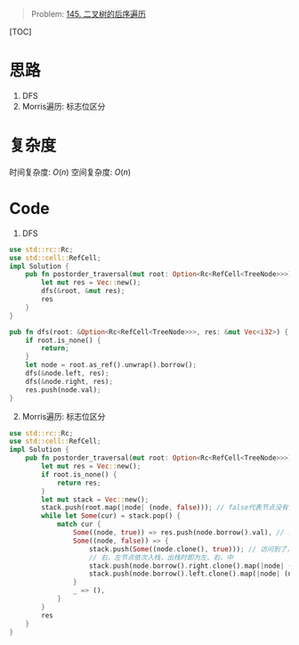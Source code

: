 
> Problem: [145. 二叉树的后序遍历](https://leetcode.cn/problems/binary-tree-postorder-traversal/description/)

[TOC]

# 思路

1. DFS
2. Morris遍历: 标志位区分

# 复杂度

时间复杂度: $O(n)$
空间复杂度: $O(n)$

# Code

1. DFS

```Rust []
use std::rc::Rc;
use std::cell::RefCell;
impl Solution {
    pub fn postorder_traversal(mut root: Option<Rc<RefCell<TreeNode>>>) -> Vec<i32> {
        let mut res = Vec::new();
        dfs(&root, &mut res);
        res
    }
}

pub fn dfs(root: &Option<Rc<RefCell<TreeNode>>>, res: &mut Vec<i32>) {
    if root.is_none() {
        return;
    }
    let node = root.as_ref().unwrap().borrow();
    dfs(&node.left, res);
    dfs(&node.right, res);
    res.push(node.val);
}
```
  
2. Morris遍历: 标志位区分

```Rust []
use std::rc::Rc;
use std::cell::RefCell;
impl Solution {
    pub fn postorder_traversal(mut root: Option<Rc<RefCell<TreeNode>>>) -> Vec<i32> {
        let mut res = Vec::new();
        if root.is_none() {
            return res;
        }
        let mut stack = Vec::new();
        stack.push(root.map(|node| (node, false))); // false代表节点没有访问过/为新节点
        while let Some(cur) = stack.pop() {
            match cur {
                Some((node, true)) => res.push(node.borrow().val), // 访问过了，加入到结果
                Some((node, false)) => {
                    stack.push(Some((node.clone(), true))); // 访问到了，更改标志位
                    // 右、左节点依次入栈，出栈时即为左、右、中
                    stack.push(node.borrow().right.clone().map(|node| (node, false))); 
                    stack.push(node.borrow().left.clone().map(|node| (node, false)));
                }
                _ => (),
            }
        }
        res
    }
}
```